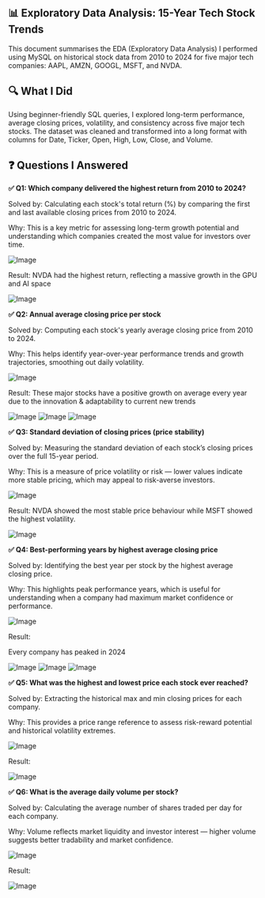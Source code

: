 ## 📊 Exploratory Data Analysis: 15-Year Tech Stock Trends

This document summarises the EDA (Exploratory Data Analysis) I performed using MySQL on historical stock data from 2010 to 2024 for five major tech companies: AAPL, AMZN, GOOGL, MSFT, and NVDA.

## 🔍 What I Did

Using beginner-friendly SQL queries, I explored long-term performance, average closing prices, volatility, and consistency across five major tech stocks. The dataset was cleaned and transformed into a long format with columns for Date, Ticker, Open, High, Low, Close, and Volume.

## ❓ Questions I Answered

**✅ Q1: Which company delivered the highest return from 2010 to 2024?**

Solved by: Calculating each stock's total return (%) by comparing the first and last available closing prices from 2010 to 2024.

Why: This is a key metric for assessing long-term growth potential and understanding which companies created the most value for investors over time.

![Image](https://github.com/user-attachments/assets/ac074bd8-c553-4b57-9dc2-c6955d778ea6)

Result:
NVDA had the highest return, reflecting a massive growth in the GPU and AI space

![Image](https://github.com/user-attachments/assets/678d711c-a5f1-4f4e-854a-f6ff6c983f06)




**✅ Q2: Annual average closing price per stock**

Solved by: Computing each stock's yearly average closing price from 2010 to 2024.

Why: This helps identify year-over-year performance trends and growth trajectories, smoothing out daily volatility.

![Image](https://github.com/user-attachments/assets/7ee34165-435d-4339-ab7d-95dadd1ce302)

Result:
These major stocks have a positive growth on average every year due to the innovation & adaptability to current new trends

![Image](https://github.com/user-attachments/assets/58bd4dad-3832-4066-bffd-207fe0f46cc8) ![Image](https://github.com/user-attachments/assets/4db20115-8291-43c8-9f55-046807e4239c) ![Image](https://github.com/user-attachments/assets/ac8f595d-70a2-437c-bbb4-8d16e845a968)




**✅ Q3: Standard deviation of closing prices (price stability)**

Solved by: Measuring the standard deviation of each stock’s closing prices over the full 15-year period.

Why: This is a measure of price volatility or risk — lower values indicate more stable pricing, which may appeal to risk-averse investors.

![Image](https://github.com/user-attachments/assets/9b60ec54-1476-473e-abbd-cf834008d44a)

Result:
NVDA showed the most stable price behaviour while MSFT showed the highest volatility.

![Image](https://github.com/user-attachments/assets/eb85755b-53b8-4d62-89a6-71fce94b31d1)




**✅ Q4: Best-performing years by highest average closing price**

Solved by: Identifying the best year per stock by the highest average closing price.

Why: This highlights peak performance years, which is useful for understanding when a company had maximum market confidence or performance.

![Image](https://github.com/user-attachments/assets/9d6a6d0c-609d-4059-9cc1-2c633000961d)

Result:

Every company has peaked in 2024

![Image](https://github.com/user-attachments/assets/a11f9967-e887-4432-aee7-de43cd89a0af) ![Image](https://github.com/user-attachments/assets/d4a4913e-c801-4bb4-a652-d549c18cb282) ![Image](https://github.com/user-attachments/assets/69d2ac70-db9c-4e55-a0a1-c6e5e44dc6e9)




**✅ Q5: What was the highest and lowest price each stock ever reached?**

Solved by: Extracting the historical max and min closing prices for each company.

Why: This provides a price range reference to assess risk-reward potential and historical volatility extremes.

![Image](https://github.com/user-attachments/assets/dbe6dcd9-c0e9-4ac8-a29e-1b8e24bb03bb)

Result:

![Image](https://github.com/user-attachments/assets/43010a44-9821-473c-9faa-bfedaac3aef9)




**✅ Q6: What is the average daily volume per stock?**

Solved by: Calculating the average number of shares traded per day for each company.

Why: Volume reflects market liquidity and investor interest — higher volume suggests better tradability and market confidence.

![Image](https://github.com/user-attachments/assets/0451502a-6976-42fa-a05d-4c95c14260be)

Result:

![Image](https://github.com/user-attachments/assets/2bb7aa83-0eae-486a-88ea-f983a24df8a3)
